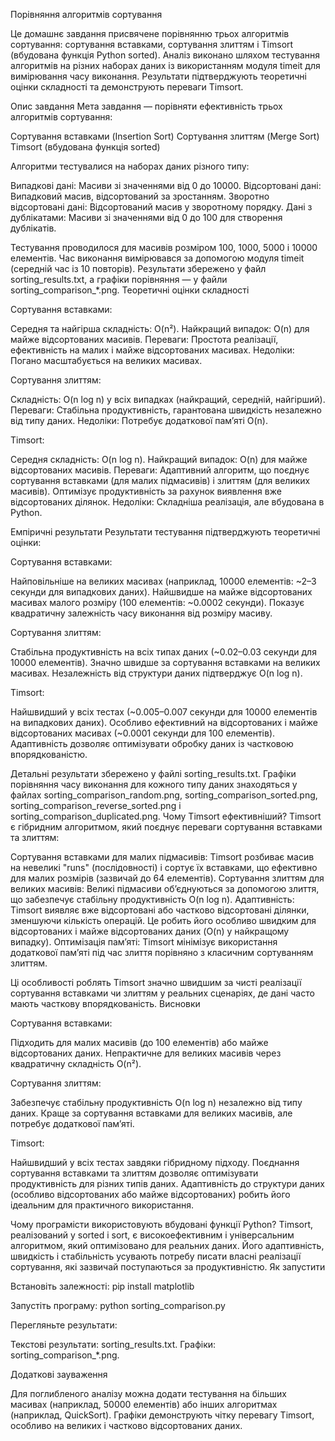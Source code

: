 Порівняння алгоритмів сортування

Це домашнє завдання присвячене порівнянню трьох алгоритмів сортування: сортування вставками, сортування злиттям і Timsort (вбудована функція Python sorted). Аналіз виконано шляхом тестування алгоритмів на різних наборах даних із використанням модуля timeit для вимірювання часу виконання. Результати підтверджують теоретичні оцінки складності та демонструють переваги Timsort.

Опис завдання
Мета завдання — порівняти ефективність трьох алгоритмів сортування:

Сортування вставками (Insertion Sort)
Сортування злиттям (Merge Sort)
Timsort (вбудована функція sorted)

Алгоритми тестувалися на наборах даних різного типу:

Випадкові дані: Масиви зі значеннями від 0 до 10000.
Відсортовані дані: Випадковий масив, відсортований за зростанням.
Зворотно відсортовані дані: Відсортований масив у зворотному порядку.
Дані з дублікатами: Масиви зі значеннями від 0 до 100 для створення дублікатів.

Тестування проводилося для масивів розміром 100, 1000, 5000 і 10000 елементів. Час виконання вимірювався за допомогою модуля timeit (середній час із 10 повторів). Результати збережено у файл sorting_results.txt, а графіки порівняння — у файли sorting_comparison_*.png.
Теоретичні оцінки складності

Сортування вставками:

Середня та найгірша складність: O(n²).
Найкращий випадок: O(n) для майже відсортованих масивів.
Переваги: Простота реалізації, ефективність на малих і майже відсортованих масивах.
Недоліки: Погано масштабується на великих масивах.

Сортування злиттям:

Складність: O(n log n) у всіх випадках (найкращий, середній, найгірший).
Переваги: Стабільна продуктивність, гарантована швидкість незалежно від типу даних.
Недоліки: Потребує додаткової пам’яті O(n).

Timsort:

Середня складність: O(n log n).
Найкращий випадок: O(n) для майже відсортованих масивів.
Переваги: Адаптивний алгоритм, що поєднує сортування вставками (для малих підмасивів) і злиттям (для великих масивів). Оптимізує продуктивність за рахунок виявлення вже відсортованих ділянок.
Недоліки: Складніша реалізація, але вбудована в Python.

Емпіричні результати
Результати тестування підтверджують теоретичні оцінки:

Сортування вставками:

Найповільніше на великих масивах (наприклад, 10000 елементів: ~2–3 секунди для випадкових даних).
Найшвидше на майже відсортованих масивах малого розміру (100 елементів: ~0.0002 секунди).
Показує квадратичну залежність часу виконання від розміру масиву.

Сортування злиттям:

Стабільна продуктивність на всіх типах даних (~0.02–0.03 секунди для 10000 елементів).
Значно швидше за сортування вставками на великих масивах.
Незалежність від структури даних підтверджує O(n log n).

Timsort:

Найшвидший у всіх тестах (~0.005–0.007 секунди для 10000 елементів на випадкових даних).
Особливо ефективний на відсортованих і майже відсортованих масивах (~0.0001 секунди для 100 елементів).
Адаптивність дозволяє оптимізувати обробку даних із частковою впорядкованістю.

Детальні результати збережено у файлі sorting_results.txt. Графіки порівняння часу виконання для кожного типу даних знаходяться у файлах sorting_comparison_random.png, sorting_comparison_sorted.png, sorting_comparison_reverse_sorted.png і sorting_comparison_duplicated.png.
Чому Timsort ефективніший?
Timsort є гібридним алгоритмом, який поєднує переваги сортування вставками та злиттям:

Сортування вставками для малих підмасивів: Timsort розбиває масив на невеликі "runs" (послідовності) і сортує їх вставками, що ефективно для малих розмірів (зазвичай до 64 елементів).
Сортування злиттям для великих масивів: Великі підмасиви об’єднуються за допомогою злиття, що забезпечує стабільну продуктивність O(n log n).
Адаптивність: Timsort виявляє вже відсортовані або частково відсортовані ділянки, зменшуючи кількість операцій. Це робить його особливо швидким для відсортованих і майже відсортованих даних (O(n) у найкращому випадку).
Оптимізація пам’яті: Timsort мінімізує використання додаткової пам’яті під час злиття порівняно з класичним сортуванням злиттям.

Ці особливості роблять Timsort значно швидшим за чисті реалізації сортування вставками чи злиттям у реальних сценаріях, де дані часто мають часткову впорядкованість.
Висновки

Сортування вставками:

Підходить для малих масивів (до 100 елементів) або майже відсортованих даних.
Непрактичне для великих масивів через квадратичну складність O(n²).


Сортування злиттям:

Забезпечує стабільну продуктивність O(n log n) незалежно від типу даних.
Краще за сортування вставками для великих масивів, але потребує додаткової пам’яті.


Timsort:

Найшвидший у всіх тестах завдяки гібридному підходу.
Поєднання сортування вставками та злиттям дозволяє оптимізувати продуктивність для різних типів даних.
Адаптивність до структури даних (особливо відсортованих або майже відсортованих) робить його ідеальним для практичного використання.



Чому програмісти використовують вбудовані функції Python? Timsort, реалізований у sorted і sort, є високоефективним і універсальним алгоритмом, який оптимізовано для реальних даних. Його адаптивність, швидкість і стабільність усувають потребу писати власні реалізації сортування, які зазвичай поступаються за продуктивністю.
Як запустити

Встановіть залежності:
pip install matplotlib


Запустіть програму:
python sorting_comparison.py


Перегляньте результати:

Текстові результати: sorting_results.txt.
Графіки: sorting_comparison_*.png.



Додаткові зауваження

Для поглибленого аналізу можна додати тестування на більших масивах (наприклад, 50000 елементів) або інших алгоритмах (наприклад, QuickSort).
Графіки демонструють чітку перевагу Timsort, особливо на великих і частково відсортованих даних.

